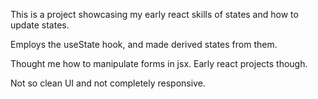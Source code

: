 This is a project showcasing my early react skills of states and how to update states.

Employs the useState hook, and made derived states from them. 

Thought me how to manipulate forms in jsx. Early react projects though. 

Not so clean UI and not completely responsive.
